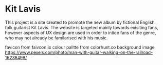 # Kit Lavis

This project is a site created to promote the new album by fictional English folk guitarist Kit Lavis. The website is targeted mainly towards exisiting fans, however aspects of UX design are used in order to intice fans of the genre, who may not already be familarised with his music.

favicon from faivcon.io
colour palltte from colorhunt.co
background image <https://www.pexels.com/photo/man-with-guitar-walking-on-the-railroad-16238498/>
